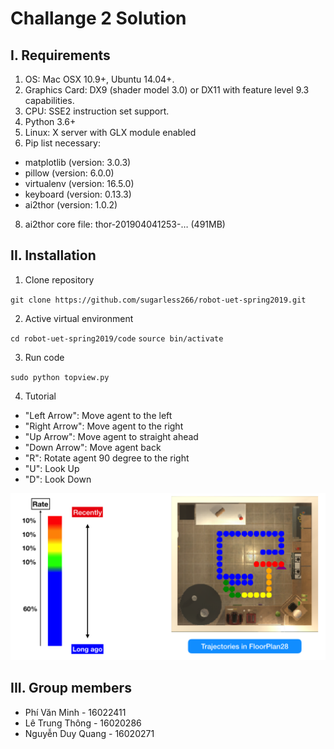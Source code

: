 # Challange 2 Solution

## I. Requirements

1. OS: Mac OSX 10.9+, Ubuntu 14.04+.
2. Graphics Card: DX9 (shader model 3.0) or DX11 with feature level 9.3 capabilities.
3. CPU: SSE2 instruction set support.
4. Python 3.6+
6. Linux: X server with GLX module enabled
7. Pip list necessary:
+ matplotlib (version: 3.0.3)
+ pillow (version: 6.0.0)
+ virtualenv (version: 16.5.0)
+ keyboard (version: 0.13.3)
+ ai2thor (version: 1.0.2)
8. ai2thor core file: thor-201904041253-… (491MB)

## II. Installation

1. Clone repository

`git clone https://github.com/sugarless266/robot-uet-spring2019.git`

2. Active virtual environment

`cd robot-uet-spring2019/code`
`source bin/activate`

3. Run code

`sudo python topview.py`

4. Tutorial

* "Left Arrow":  Move agent to the left
* "Right Arrow": Move agent to the right
* "Up Arrow": Move agent to straight ahead
* "Down Arrow": Move agent back
* "R": Rotate agent 90 degree to the right
* "U": Look Up
* "D": Look Down

![](map.png)

## III. Group members

+ Phí Văn Minh - 16022411
+ Lê Trung Thông - 16020286
+ Nguyễn Duy Quang - 16020271

